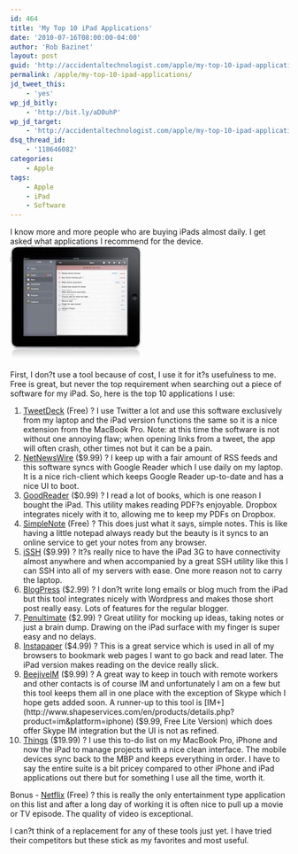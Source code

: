 ```yaml
---
id: 464
title: 'My Top 10 iPad Applications'
date: '2010-07-16T08:00:00-04:00'
author: 'Rob Bazinet'
layout: post
guid: 'http://accidentaltechnologist.com/apple/my-top-10-ipad-applications/'
permalink: /apple/my-top-10-ipad-applications/
jd_tweet_this:
    - 'yes'
wp_jd_bitly:
    - 'http://bit.ly/aD0uhP'
wp_jd_target:
    - 'http://accidentaltechnologist.com/apple/my-top-10-ipad-applications/'
dsq_thread_id:
    - '118646082'
categories:
    - Apple
tags:
    - Apple
    - iPad
    - Software
---
```


I know more and more people who are buying iPads almost daily. I get asked what applications I recommend for the device. [![things_hero_20100616](/assets/img/2010/07/things_hero_20100616_thumb.jpg "things_hero_20100616")](/assets/img/2010/07/things_hero_20100616.jpg)

First, I don?t use a tool because of cost, I use it for it?s usefulness to me. Free is great, but never the top requirement when searching out a piece of software for my iPad. So, here is the top 10 applications I use:

1. [TweetDeck](http://www.tweetdeck.com/ipad/) (Free) ? I use Twitter a lot and use this software exclusively from my laptop and the iPad version functions the same so it is a nice extension from the MacBook Pro. Note: at this time the software is not without one annoying flaw; when opening links from a tweet, the app will often crash, other times not but it can be a pain.
2. [NetNewsWire](http://netnewswireapp.com/ipad/) ($9.99) ? I keep up with a fair amount of RSS feeds and this software syncs with Google Reader which I use daily on my laptop. It is a nice rich-client which keeps Google Reader up-to-date and has a nice UI to boot.
3. [GoodReader](http://www.goodreader.net/goodreader.html) ($0.99) ? I read a lot of books, which is one reason I bought the iPad. This utility makes reading PDF?s enjoyable. Dropbox integrates nicely with it to, allowing me to keep my PDFs on Dropbox.
4. [SimpleNote](http://simplenoteapp.com/) (Free) ? This does just what it says, simple notes. This is like having a little notepad always ready but the beauty is it syncs to an online service to get your notes from any browser.
5. [iSSH](http://www.zinger-soft.com/iSSH_features.html) ($9.99) ? It?s really nice to have the iPad 3G to have connectivity almost anywhere and when accompanied by a great SSH utility like this I can SSH into all of my servers with ease. One more reason not to carry the laptop.
6. [BlogPress](http://blogpress.coollittlethings.com/) ($2.99) ? I don?t write long emails or blog much from the iPad but this tool integrates nicely with Wordpress and makes those short post really easy. Lots of features for the regular blogger.
7. [Penultimate](http://www.cocoabox.com/) ($2.99) ? Great utility for mocking up ideas, taking notes or just a brain dump. Drawing on the iPad surface with my finger is super easy and no delays.
8. [Instapaper](http://www.instapaper.com/iphone) ($4.99) ? This is a great service which is used in all of my browsers to bookmark web pages I want to go back and read later. The iPad version makes reading on the device really slick.
9. [BeejiveIM](http://www.beejive.com/ipad/) ($9.99) ? A great way to keep in touch with remote workers and other contacts is of course IM and unfortunately I am on a few but this tool keeps them all in one place with the exception of Skype which I hope gets added soon. A runner-up to this tool is [IM+](http://www.shapeservices.com/en/products/details.php?product=im&platform=iphone) ($9.99, Free Lite Version) which does offer Skype IM integration but the UI is not as refined.
10. [Things](http://culturedcode.com/things/ipad/) ($19.99) ? I use this to-do list on my MacBook Pro, iPhone and now the iPad to manage projects with a nice clean interface. The mobile devices sync back to the MBP and keeps everything in order. I have to say the entire suite is a bit pricey compared to other iPhone and iPad applications out there but for something I use all the time, worth it.
 
Bonus - [Netflix](http://itunes.apple.com/us/app/netflix/id363590051?mt=8) (Free) ? this is really the only entertainment type application on this list and after a long day of working it is often nice to pull up a movie or TV episode. The quality of video is exceptional.

I can?t think of a replacement for any of these tools just yet. I have tried their competitors but these stick as my favorites and most useful.